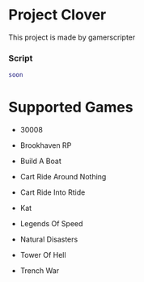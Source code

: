 # Project Clover
This project is made by gamerscripter

### Script
```lua
soon
```

# Supported Games

- 30008

- Brookhaven RP

- Build A Boat

- Cart Ride Around Nothing

- Cart Ride Into Rtide

- Kat

- Legends Of Speed

- Natural Disasters

- Tower Of Hell

- Trench War
